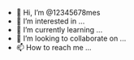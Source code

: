 - 👋 Hi, I’m @12345678mes
- 👀 I’m interested in ...
- 🌱 I’m currently learning ...
- 💞️ I’m looking to collaborate on ...
- 📫 How to reach me ...

<!---
12345678mes/12345678mes is a ✨ special ✨ repository because its `README.md` (this file) appears on your GitHub profile.
You can click the Preview link to take a look at your changes.
--->
